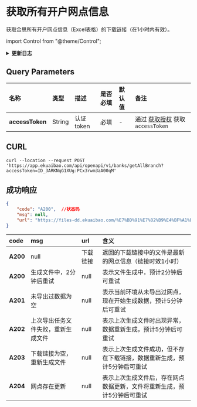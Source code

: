 # 获取所有开户网点信息
获取合思所有开户网点信息（Excel表格）的下载链接（在1小时内有效）。

import Control from "@theme/Control";

<Control
method="POST"
url="/api/openapi/v1/banks/getAllBranch"
/>

<details>
  <summary><b>更新日志</b></summary>
  <div>

  [**1.2.2**](/updateLog/update-log#122) -> 🆕 新增了本接口。<br/>

  </div>
</details>

## Query Parameters

| 名称 | 类型 | 描述 | 是否必填 | 默认值 | 备注 |
| :--- | :--- | :--- | :--- |:--- | :--- |
| **accessToken** | String  | 认证token   | 必填  | - | 通过 [获取授权](/docs/open-api/getting-started/auth) 获取 `accessToken` |

## CURL
```shell
curl --location --request POST 'https://app.ekuaibao.com/api/openapi/v1/banks/getAllBranch?accessToken=ID_3ARKNqG1XUg:PCx3rwm3aA00qM'
```

## 成功响应

```json
{
    "code": "A200",  //状态码
    "msg": null,
    "url": "https://files-dd.ekuaibao.com/%E7%BD%91%E7%82%B9%E4%BF%A1%E6%81%AF%E5%AF%BC%E5%87%BA_20220310_2316_eadf9c9c-74ec-438d-94d8-c58c27602086.xlsx?Expires=1647246198&OSSAccessKeyId=STS.NV7D2CiVmAFqgYX1KcYYUvACW&Signature=vqCTqf4zsX6nVmILqxJa6rNc%2FKs%3D&security-token=CAIS8AF1q6Ft5B2yfSjIr5WCD4j3hIlM9oSaZX%2Fp1Us2VdZ5mYTotTz2IHlPdHZhBekYtPszmW9Z6%2FsdlqF%2BSIJETEbNapPacheEYUTzDbDasumZsJYm6vT8a0XxZjf%2F2MjNGZabKPrWZvaqbX3diyZ32sGUXD6%2BXlujQ%2Fbr4NwdGbZxZASjaidcD9p7PxZrrNRgVUHcLvGwKBXn8AGyZQhKwlMk1zojtf7lmpTMtUuE0ALAp7VL99irEP%2BNdNJxOZpzadCx0dFte7DJuCwqsEERpPgn0PUao2ib447MXgQO%2BXScOu%2FT6cZ0MBRpwUXA2EKANZEagAEsUkQ57zVRRGMrdKgCaXe5kZCZc85Sm0IXmPjiLR7lvCb6t42mZigZRgb5liBTCfO%2B5XiJyFgpIe7yJ3QUkaNhN1qlO5ivI9JVO7c2ycrq0kJb21MwL%2BRvYcUEGuhQLb%2Bn1G%2Bpq8wClfv2YcTR6Otfp1igSZjIlIOQlvNpTwGpYg%3D%3D"
}
```
| code | msg | url | 含义 | 
| :--- | :--- | :--- | :--- |
|**A200**| null                        | 下载链接 | 返回的下载链接中的文件是最新的网点信息（链接时效1小时） |
|**A200**| 生成文件中，2分钟后重试         | null | 表示文件生成中，预计2分钟后可重试 |
|**A201**| 未导出过数据为空               | null | 表示当前环境从未导出过网点，现在开始生成数据，预计5分钟后可重试 |
|**A202**| 上次导出任务文件失败，重新生成文件 | null | 表示上次生成文件时出现异常，数据重新生成，预计5分钟后可重试 |
|**A203**| 下载链接为空，重新生成文件       | null | 表示上次生成文件成功，但不存在下载链接，数据重新生成，预计5分钟后可重试 |
|**A204**| 网点存在更新                  | null | 表示上次生成文件后，存在网点数据更新，文件将重新生成，预计5分钟后可重试 |






